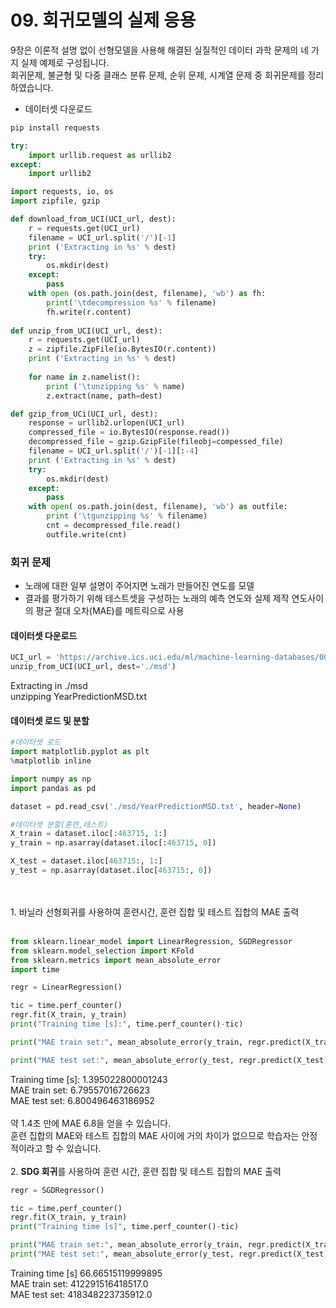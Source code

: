 # 09. 회귀모델의 실제 응용

9장은 이론적 설명 없이 선형모델을 사용해 해결된 실질적인 데이터 과학 문제의 네 가지 실제 예제로 구성됩니다.  
회귀문제, 불균형 및 다중 클래스 분류 문제, 순위 문제, 시계열 문제 중 회귀문제를 정리하였습니다.  

* 데이터셋 다운로드

```python
pip install requests
```
```python
try:
    import urllib.request as urllib2
except:
    import urllib2

import requests, io, os
import zipfile, gzip

def download_from_UCI(UCI_url, dest):
    r = requests.get(UCI_url)
    filename = UCI_url.split('/')[-1]
    print ('Extracting in %s' % dest)
    try:
        os.mkdir(dest)
    except:
        pass
    with open (os.path.join(dest, filename), 'wb') as fh:
        print('\tdecompression %s' % filename)
        fh.write(r.content)
        
def unzip_from_UCI(UCI_url, dest):
    r = requests.get(UCI_url)
    z = zipfile.ZipFile(io.BytesIO(r.content))
    print ('Extracting in %s' % dest)
    
    for name in z.namelist():
        print ('\tunzipping %s' % name)
        z.extract(name, path=dest)

def gzip_from_UCi(UCI_url, dest):
    response = urllib2.urlopen(UCI_url)
    compressed_file = io.BytesIO(response.read())
    decompressed_file = gzip.GzipFile(fileobj=compessed_file)
    filename = UCI_url.split('/')[-1][:-4]
    print ('Extracting in %s' % dest)
    try:
        os.mkdir(dest)
    except:
        pass
    with open( os.path.join(dest, filename), 'wb') as outfile:
        print ('\tgunzipping %s' % filename)
        cnt = decompressed_file.read()
        outfile.write(cnt)
```
### 회귀 문제
* 노래에 대한 일부 설명이 주어지면 노래가 만들어진 연도를 모델
* 결과를 평가하기 위해 테스트셋을 구성하는 노래의 예측 연도와 실제 제작 연도사이의 평균 절대 오차(MAE)를 메트릭으로 사용<br/>
#### 데이터셋 다운로드
```python
UCI_url = 'https://archive.ics.uci.edu/ml/machine-learning-databases/00203/YearPredictionMSD.txt.zip' 
unzip_from_UCI(UCI_url, dest='./msd')
```
   Extracting in ./msd   
       unzipping YearPredictionMSD.txt  <br/>
#### 데이터셋 로드 및 분할

```python
#데이터셋 로드
import matplotlib.pyplot as plt
%matplotlib inline

import numpy as np
import pandas as pd

dataset = pd.read_csv('./msd/YearPredictionMSD.txt', header=None)

#데이터셋 분할(훈련,테스트)
X_train = dataset.iloc[:463715, 1:]
y_train = np.asarray(dataset.iloc[:463715, 0])

X_test = dataset.iloc[463715:, 1:]
y_test = np.asarray(dataset.iloc[463715:, 0])
```  
<br/>
<br/>
1. 바닐라 선형회귀를 사용하여 훈련시간, 훈련 집합 및 테스트 집합의 MAE 출력<br/>
<br/>

```python
from sklearn.linear_model import LinearRegression, SGDRegressor
from sklearn.model_selection import KFold
from sklearn.metrics import mean_absolute_error
import time

regr = LinearRegression()

tic = time.perf_counter()
regr.fit(X_train, y_train)
print("Training time [s]:", time.perf_counter()-tic)

print("MAE train set:", mean_absolute_error(y_train, regr.predict(X_train)))

print("MAE test set:", mean_absolute_error(y_test, regr.predict(X_test)))
```

Training time [s]: 1.395022800001243  
MAE train set: 6.79557016726623  
MAE test set: 6.800496463186952  
<br/>
약 1.4초 만에 MAE 6.8을 얻을 수 있습니다.  
훈련 집합의 MAE와 테스트 집합의 MAE 사이에 거의 차이가 없으므로 학습자는 안정적이라고 할 수 있습니다.  
<br/>
2. **SDG 회귀**를 사용하여 훈련 시간, 훈련 집합 및 테스트 집합의 MAE 출력

```python
regr = SGDRegressor()

tic = time.perf_counter()
regr.fit(X_train, y_train)
print("Training time [s]", time.perf_counter()-tic)

print("MAE train set:", mean_absolute_error(y_train, regr.predict(X_train)))
print("MAE test set:", mean_absolute_error(y_test, regr.predict(X_test)))
```

Training time [s] 66.66515119999895  
MAE train set: 412291516418517.0  
MAE test set: 418348223735912.0  


